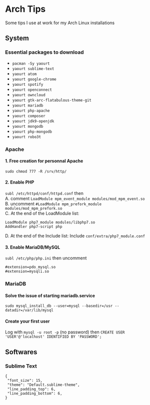 # Arch Tips
Some tips I use at work for my Arch Linux installations

## System

### Essential packages to download
- `pacman -Sy yaourt`
- `yaourt sublime-text`
- `yaourt atom`
- `yaourt google-chrome`
- `yaourt spotify`
- `yaourt openconnect`
- `yaourt owncloud`
- `yaourt gtk-arc-flatabulous-theme-git`
- `yaourt mariadb`
- `yaourt php-apache`
- `yaourt composer`
- `yaourt jdk9-openjdk`
- `yaourt mongodb`
- `yaourt php-mongodb`
- `yaourt robo3t`

### Apache
#### 1. Free creation for personnal Apache 
`sudo chmod 777 -R /srv/http/`
#### 2. Enable PHP
`subl /etc/httpd/conf/httpd.conf` then <br>
A. comment `LoadModule mpm_event_module modules/mod_mpm_event.so` <br>
B. uncomment `#LoadModule mpm_prefork_module modules/mod_mpm_prefork.so` <br>
C. At the end of the LoadModule list:
```
LoadModule php7_module modules/libphp7.so
AddHandler php7-script php
```
D. At the end of the Include list:
Include `conf/extra/php7_module.conf`

#### 3. Enable MariaDB/MySQL
`subl /etc/php/php.ini` then uncomment
```
#extension=pdo_mysql.so
#extension=mysqli.so
```

### MariaDB
#### Solve the issue of starting mariadb.service
`sudo mysql_install_db --user=mysql --basedir=/usr --datadir=/var/lib/mysql`

#### Create your first user

Log with `mysql -u root -p` (no password) then `CREATE USER 'USER'@'localhost' IDENTIFIED BY 'PASSWORD';`

## Softwares
### Sublime Text
```
{
 "font_size": 15,
 "theme": "Default.sublime-theme",
 "line_padding_top": 6,
 "line_padding_bottom": 6,
}
```
